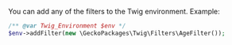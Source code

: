 You can add any of the filters to the Twig environment.
Example:

```php
/** @var Twig_Environment $env */
$env->addFilter(new \GeckoPackages\Twig\Filters\AgeFilter());
```
